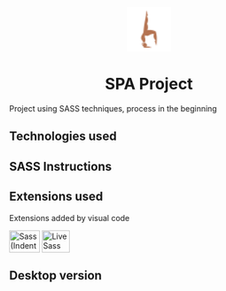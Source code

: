 
<p align="center"><img src="https://github.com/Guilbertoliveira/SPA-project/blob/main/imagens/icone.svg" width="80" heigh="40"></p>
<h1 align="center">SPA Project</h1>

Project using SASS techniques, process in the beginning

<h2>Technologies used</h2>
<h2>SASS Instructions</h2>
<h2>Extensions used</h2>
<p>Extensions added by visual code</p>
<p>    
<img align="center" src="https://cdn.jsdelivr.net/gh/devicons/devicon/icons/sass/sass-original.svg" height="40" width="55" title="Sass (Indentend Sass Syntax)"/>
<img align="center" src="https://ritwickdey.gallerycdn.vsassets.io/extensions/ritwickdey/live-sass/3.0.0/1531332580258/Microsoft.VisualStudio.Services.Icons.Default" height="40" width="50" title="Live Sass Compiler"/>
 </p>
<h2>Desktop version</h2>

